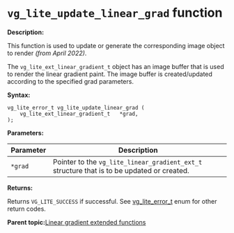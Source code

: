 # `vg_lite_update_linear_grad` function

**Description:**

This function is used to update or generate the corresponding image object to render *\(from April 2022\)*.

The `vg_lite_ext_linear_gradient_t` object has an image buffer that is used to render the linear gradient paint. The image buffer is created/updated according to the specified grad parameters.

**Syntax:**

```
vg_lite_error_t vg_lite_update_linear_grad (
    vg_lite_ext_linear_gradient_t   *grad,
);  
```

**Parameters:**

|Parameter|Description|
|---------|-----------|
|`*grad`|Pointer to the `vg_lite_linear_gradient_ext_t` structure that is to be updated or created.|

**Returns:**

Returns `VG_LITE_SUCCESS` if successful. See [vg\_lite\_error\_t](vg_lite_error_t_enumeration.md) enum for other return codes.

**Parent topic:**[Linear gradient extended functions](../topics/extended_linear_gradient_initialization_and_contro.md)

